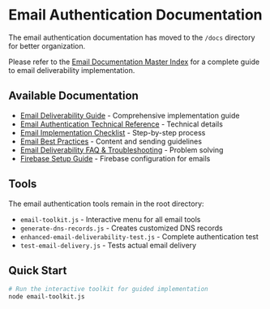 # Email Authentication Documentation

The email authentication documentation has moved to the `/docs` directory for better organization.

Please refer to the [Email Documentation Master Index](./docs/EMAIL-DOCUMENTATION-INDEX.md) for a complete guide to email deliverability implementation.

## Available Documentation

- [Email Deliverability Guide](./docs/EMAIL-DELIVERABILITY-GUIDE.md) - Comprehensive implementation guide
- [Email Authentication Technical Reference](./docs/EMAIL-AUTHENTICATION-TECHNICAL.md) - Technical details
- [Email Implementation Checklist](./docs/EMAIL-IMPLEMENTATION-CHECKLIST-V2.md) - Step-by-step process
- [Email Best Practices](./docs/EMAIL-BEST-PRACTICES.md) - Content and sending guidelines
- [Email Deliverability FAQ & Troubleshooting](./docs/EMAIL-DELIVERABILITY-FAQ.md) - Problem solving
- [Firebase Setup Guide](./docs/setup/FIREBASE-SETUP.md) - Firebase configuration for emails

## Tools

The email authentication tools remain in the root directory:

- `email-toolkit.js` - Interactive menu for all email tools
- `generate-dns-records.js` - Creates customized DNS records
- `enhanced-email-deliverability-test.js` - Complete authentication test
- `test-email-delivery.js` - Tests actual email delivery

## Quick Start

```bash
# Run the interactive toolkit for guided implementation
node email-toolkit.js
```
